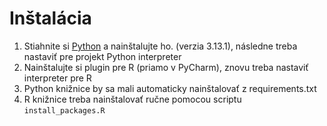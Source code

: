 ﻿# Inštalácia
1. Stiahnite si [Python](https://www.python.org/downloads/) a nainštalujte ho. (verzia 3.13.1), následne treba nastaviť pre projekt Python interpreter
2. Nainštalujte si plugin pre R (priamo v PyCharm), znovu treba nastaviť interpreter pre R
3. Python knižnice by sa mali automaticky nainštalovať z requirements.txt
4. R knižnice treba nainštalovať ručne pomocou scriptu `install_packages.R`
